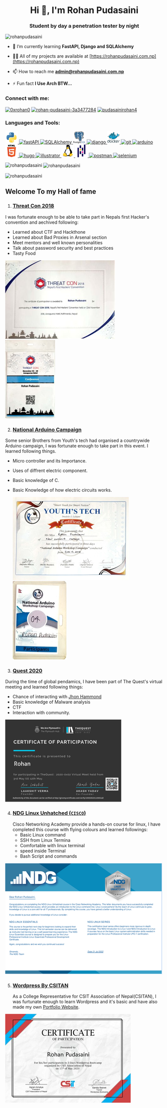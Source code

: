 <h1 align="center">Hi 👋, I'm Rohan Pudasaini</h1>
<h3 align="center">Student by day a penetration tester by night</h3>

<p align="left"> <img src="https://komarev.com/ghpvc/?username=rohanpudasaini&label=Profile%20views&color=0e75b6&style=flat" alt="rohanpudasaini" /> </p>

- 🌱 I’m currently learning **FastAPI, Django and SQLAlchemy**

- 👨‍💻 All of my projects are available at [https://rohanpudasaini.com.np](https://rohanpudasaini.com.np)

- 📫 How to reach me **admin@rohanpudasaini.com.np**

- ⚡ Fun fact **I Use Arch BTW...**

<h3 align="left">Connect with me:</h3>
<p align="left">
    <a href="https://twitter.com/0xrohan0" target="blank"><img align="center"
            src="https://raw.githubusercontent.com/rahuldkjain/github-profile-readme-generator/master/src/images/icons/Social/twitter.svg"
            alt="0xrohan0" height="30" width="40" /></a>
    <a href="https://linkedin.com/in/rohan-pudasaini-3a3477284" target="blank"><img align="center"
            src="https://raw.githubusercontent.com/rahuldkjain/github-profile-readme-generator/master/src/images/icons/Social/linked-in-alt.svg"
            alt="rohan-pudasaini-3a3477284" height="30" width="40" /></a>
    <a href="https://www.hackerrank.com/pudasainirohan4" target="blank"><img align="center"
            src="https://raw.githubusercontent.com/rahuldkjain/github-profile-readme-generator/master/src/images/icons/Social/hackerrank.svg"
            alt="pudasainirohan4" height="30" width="40" /></a>
</p>

<h3 align="left">Languages and Tools:</h3>
<p align="left">
    <a href="https://www.python.org" target="_blank" rel="noreferrer"> <img
            src="https://raw.githubusercontent.com/devicons/devicon/master/icons/python/python-original.svg"
            alt="python" width="40" height="40" /> </a>
    <a href="https://fastapi.tiangolo.com/" target="_blank" rel="noreferrer"> <img
            src="https://cdn.worldvectorlogo.com/logos/fastapi-1.svg" alt="fastAPI" width="40" height="40" /><a
            href="https://www.sqlalchemy.org/" target="_blank" rel="noreferrer"> <img
                src="https://upload.wikimedia.org/wikipedia/commons/d/d7/SQLAlchemy.svg" alt="SQLAlchemy" width="40"
                height="40" /> </a>
        <a href="https://www.postgresql.org" target="_blank" rel="noreferrer"> <img
                src="https://raw.githubusercontent.com/devicons/devicon/master/icons/postgresql/postgresql-original-wordmark.svg"
                alt="postgresql" width="40" height="40" /> </a>
        <a href="https://www.djangoproject.com/" target="_blank" rel="noreferrer"> <img
                src="https://cdn.worldvectorlogo.com/logos/django.svg" alt="django" width="40" height="40" /> </a> <a
            href="https://www.docker.com/" target="_blank" rel="noreferrer"> <img
                src="https://raw.githubusercontent.com/devicons/devicon/master/icons/docker/docker-original-wordmark.svg"
                alt="docker" width="40" height="40" /> </a> <a href="https://git-scm.com/" target="_blank"
            rel="noreferrer"> <img src="https://www.vectorlogo.zone/logos/git-scm/git-scm-icon.svg" alt="git" width="40"
                height="40" />
            <a href="https://www.arduino.cc/" target="_blank" rel="noreferrer"> <img
                    src="https://cdn.worldvectorlogo.com/logos/arduino-1.svg" alt="arduino" width="40" height="40" />
            </a> <a href="https://www.w3.org/html/" target="_blank" rel="noreferrer"> <img
                    src="https://raw.githubusercontent.com/devicons/devicon/master/icons/html5/html5-original-wordmark.svg"
                    alt="html5" width="40" height="40" /> </a> <a href="https://gohugo.io/" target="_blank"
                rel="noreferrer"> <img src="https://api.iconify.design/logos-hugo.svg" alt="hugo" width="40"
                    height="40" /> </a> <a href="https://www.adobe.com/in/products/illustrator.html" target="_blank"
                rel="noreferrer"> <img
                    src="https://www.vectorlogo.zone/logos/adobe_illustrator/adobe_illustrator-icon.svg"
                    alt="illustrator" width="40" height="40" /> </a> <a href="https://www.linux.org/" target="_blank"
                rel="noreferrer"> <img
                    src="https://raw.githubusercontent.com/devicons/devicon/master/icons/linux/linux-original.svg"
                    alt="linux" width="40" height="40" /> </a> <a href="https://pandas.pydata.org/" target="_blank"
                rel="noreferrer"> <img
                    src="https://raw.githubusercontent.com/devicons/devicon/2ae2a900d2f041da66e950e4d48052658d850630/icons/pandas/pandas-original.svg"
                    alt="pandas" width="40" height="40" /> </a><a href="https://postman.com" target="_blank"
                rel="noreferrer"> <img src="https://www.vectorlogo.zone/logos/getpostman/getpostman-icon.svg"
                    alt="postman" width="40" height="40" /> </a> <a href="https://www.selenium.dev" target="_blank"
                rel="noreferrer"> <img
                    src="https://raw.githubusercontent.com/detain/svg-logos/780f25886640cef088af994181646db2f6b1a3f8/svg/selenium-logo.svg"
                    alt="selenium" width="40" height="40" /> </a>
</p>

<p><img align="left"
        src="https://github-readme-stats.vercel.app/api/top-langs?username=rohanpudasaini&show_icons=true&locale=en&layout=compact"
        alt="rohanpudasaini" /></p>

<p>&nbsp;<img align="center"
        src="https://github-readme-stats.vercel.app/api?username=rohanpudasaini&show_icons=true&locale=en"
        alt="rohanpudasaini" /></p>

<p><img align="center" src="https://github-readme-streak-stats.herokuapp.com/?user=rohanpudasaini&"
        alt="rohanpudasaini" /></p>

## Welcome To my Hall of fame

1. ### [Threat Con 2018](https://threatcon.io)

I was fortunate enough to be able to take part in Nepals first Hacker's convention and aechived following:

- Learned about CTF and Hackthone
- Learned about Bad Proxies in Arsenal section
- Meet mentors and well known personalities
- Talk about password security and best practices
- Tasty Food

![Certification of Threat con](/Threat_Con_20181.jpg) ![Certification of Threat con](/ThreatCon_2018_Badge1.jpg)

2. ### [National Arduino Campaign](https://www.youtube.com/watch?v=ABMEoU03usg)

Some senior Brothers from Youth's tech had organised a countrywide Arduino campaign, I was fortunate enough to take part in this event. I learned following things.

- Micro controller and its Importance.
- Uses of diffrent electric component.
- Basic knowledge of C.
- Basic Knowledge of how electric circuits works.

  ![Certification of Arduino Campaign](/Arduino_Workshop1.jpg) ![Certification of Arduino Campaign](/Arduino_Badge1.jpg)

3. ### [Quest 2020](https://www.facebook.com/weareplymouths)

During the time of global pendamics, I have been part of The Quest's virtual meeting and learned following things:

- Chance of interacting with [Jhon Hammond](https://johnhammond.org/)
- Basic knowledge of Malware analysis
- CTF
- Interaction with community.

![Certification of The Quests](/Quest1.png)

4. ### [NDG Linux Unhatched (`CISCO`)](https://www.netacad.com/portal/web/self-enroll/m/course-148193)
   Cisco Networking Academy provide a hands-on course for linux, I have completed this course with flying colours and learned followings:
   - Basic Linux command
   - SSH from Linux Termina
   - Comfortable with linux terminal
   - speed inside Terminal
   - Bash Script and commands

![Certification of Linux Course](/Linux1.png)

5. ### [Wordpress By CSITAN](https://www.youtube.com/channel/UCICMoYLC9e5kHrSNohsppjA)
   As a College Representative for CSIT Association of Nepal(CSITAN), I was furtunate enough to learn Wordpress and it's basic and have also made my own [Portfolio Website](https://rohanpudasaini.com.np).

![Certification of Linux Course](/Wordpress_CSITAN1.jpg)
